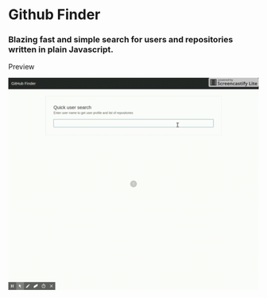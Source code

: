 # Github Finder

### Blazing fast and simple search for users and repositories written in plain Javascript.

Preview

![Github Finder](/presentation.gif 'Github Finder presentation')
